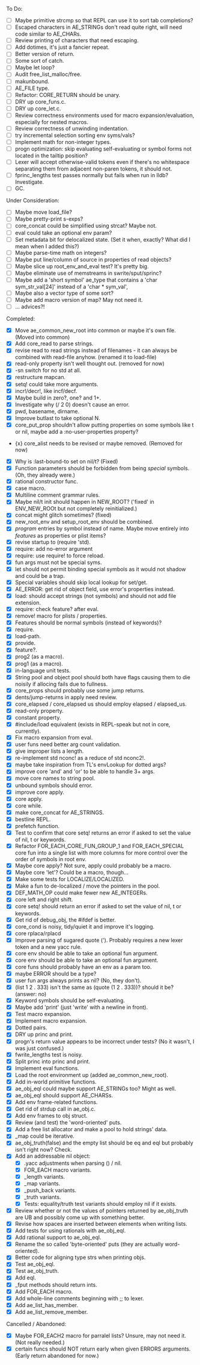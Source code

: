 To Do:
- [ ] Maybe primitive strcmp so that REPL can use it to sort tab completions?
- [ ] Escaped characters in AE_STRINGs don't read quite right, will need code similar to AE_CHARs.
- [ ] Review printing of characters that need escaping.
- [ ] Add dotimes, it's just a fancier repeat.
- [ ] Better version of return.
- [ ] Some sort of catch.
- [ ] Maybe let loop?
- [ ] Audit free_list_malloc/free.
- [ ] makunbound.
- [ ] AE_FILE type.
- [ ] Refactor: CORE_RETURN should be unary.
- [ ] DRY up core_funs.c.
- [ ] DRY up core_let.c.
- [ ] Review correctness environments used for macro expansion/evaluation, especially for nested macros.
- [ ] Review correctness of unwinding indentation.
- [ ] try incremental selection sorting env syms/vals?
- [ ] Implement math for non-integer types.
- [ ] progn optimization: skip evaluating self-evaluating or symbol forms not located in the tailtip position?
- [ ] Lexer will accept otherwise-valid tokens even if there's no whitespace separating them from adjacent non-paren tokens, it should not.
- [ ] fprinc_lengths test passes normally but fails when run in lldb? Investigate.
- [ ] GC.

Under Consideration:
- [ ] Maybe move load_file?
- [ ] Maybe pretty-print s-exps?
- [ ] core_concat could be simplified using strcat? Maybe not.
- [ ] eval could take an optional env param?
- [ ] Set metadata bit for delocalized state. (Set it when, exactly? What did I mean when I added this?)
- [ ] Maybe parse-time math on integers?
- [ ] Maybe put line/column of source in properties of read objects?
- [ ] Maybe slice up root_env_and_eval test? It's pretty big.
- [ ] Maybe eliminate use of memstreams in swrite/sput/sprinc?
- [ ] Maybe add a 'short symbol' ae_type that contains a 'char sym_str_val[24]' instead of a 'char * sym_val',
- [ ] Maybe also a vector type of some sort?
- [ ] Maybe add macro version of map? May not need it.
- [ ] ... advices?!

Completed:
- [x] Move ae_common_new_root into common or maybe it's own file. (Moved into common)
- [x] Add core_read to parse strings.
- [x] revise read to read strings instead of filenames - it can always be combined with read-file anyhow. (renamed it to load-file)
- [x] read-only property isn't well thought out. (removed for now)
- [x] -sn switch for no std at all.
- [x] restructure mapcan.
- [x] setq! could take more arguments. 
- [x] incr!/decr!, like incf/decf.
- [x] Maybe build in zero?, one? and 1+.
- [x] Investigate why (/ 2 0) doesn't cause an error.
- [x] pwd, basename, dirname.
- [x] Improve butlast to take optional N.
- [x] core_put_prop shouldn't allow putting properties on some symbols like t or nil, maybe add a :no-user-properties property?
- {x} core_alist needs to be revised or maybe removed. (Removed for now)
- [x] Why is :last-bound-to set on nil/t? (Fixed)
- [x] Function parameters should be forbidden from being *special* symbols. (Oh, they already were.)
- [x] rational constructor func.
- [x] case macro.
- [x] Multiline comment grammar rules.
- [x] Maybe nil/t init should happen in NEW_ROOT? ('fixed' in ENV_NEW_ROOt but not completely reinitialized.)
- [x] concat might glitch sometimes? (fixed)
- [x] new_root_env and setup_root_env should be combined.
- [x] *program* entries by symbol instead of name. Maybe move entirely into *features* as properties or plist items?
- [x] revise startup to (require 'std).
- [x] require: add no-error argument
- [x] require: use require! to force reload.
- [x] fun args must not be special syms.
- [x] let should not permit binding special symbols as it would not shadow and could be a trap.
- [x] Special variables should skip local lookup for set/get.
- [x] AE_ERROR: get rid of object field, use error's properties instead.
- [x] load: should accept strings (not symbols) and should not add file extension.
- [x] require: check feature? after eval.
- [x] remove! macro for plists / properties.
- [x] Features should be normal symbols (instead of keywords)?
- [x] require.
- [x] load-path.
- [x] provide.
- [x] feature?.
- [x] prog2 (as a macro).
- [x] prog1 (as a macro).
- [x] in-language unit tests.
- [x] String pool and object pool should both have flags causing them to die noisily if allocing fails due to fullness.
- [x] core_props should probably use some jump returns.
- [x] dents/jump-returns in apply need review.
- [x] core_elapsed / core_elapsed us should employ elapsed / elapsed_us.
- [x] read-only property.
- [x] constant property.
- [x] #include/load equivalent (exists in REPL-speak but not in core, currently).
- [x] Fix macro expansion from eval.
- [x] user funs need better arg count validation.
- [x] give improper lists a length.
- [x] re-implement std nconc! as a reduce of std nconc2!.
- [x] maybe take inspiration from TL's envLookup for dotted args?
- [x] improve core 'and' and 'or' to be able to handle 3+ args.
- [x] move core names to string pool.
- [x] unbound symbols should error.
- [x] improve core apply.
- [x] core apply.
- [x] core while.
- [x] make core_concat for AE_STRINGS.
- [x] bestline REPL.
- [x] prefetch function.
- [x] Test to confirm that core setq! returns an error if asked to set the value of nil, t or keywords.
- [x] Refactor FOR_EACH_CORE_FUN_GROUP_1 and FOR_EACH_SPECIAL core fun into a single list with more columns for more control over the order of symbols in root env.
- [x] Maybe core apply? Not sure, apply could probably be a macro.
- [x] Maybe core 'let'? Could be a macro, though...
- [x] Make some tests for LOCALIZE/LOCALIZED.
- [x] Make a fun to de-localized / move the pointers in the pool.
- [x] DEF_MATH_OP could make fewer new AE_INTEGERs.
- [x] core left and right shift.
- [x] core setq! should return an error if asked to set the value of nil, t or keywords.
- [x] Get rid of debug_obj, the #ifdef is better.
- [x] core_cond is noisy, tidy/quiet it and improve it's logging.
- [x] core rplaca/rplacd
- [x] Improve parsing of sugared quote ('). Probably requires a new lexer token and a new yacc rule.
- [x] core env should be able to take an optional fun argument.
- [x] core env should be able to take an optional fun argument.
- [x] core funs should probably have an env as a param too.
- [x] maybe ERROR should be a type?
- [x] user fun args always prints as nil? (No, they don't).
- [x] (list 1 2 . 333) isn't the same as (quote (1 2 . 333))? should it be? (answer: no)
- [x] Keyword symbols should be self-evaluating.
- [x] Maybe add 'print' (just 'write' with a newline in front).
- [x] Test macro expansion.
- [x] Implement macro expansion.
- [x] Dotted pairs. 
- [x] DRY up princ and print.
- [x] progn's return value appears to be incorrect under tests? (No it wasn't, I was just confused.)
- [x] fwrite_lengths test is noisy.
- [x] Split princ into princ and print.
- [x] Implement eval functions.
- [x] Load the root environment up (added ae_common_new_root).
- [x] Add in-world primitive functions.
- [x] ae_obj_eql could maybe support AE_STRINGs too? Might as well.
- [x] ae_obj_eql should support AE_CHARSs.
- [x] Add env frame-related functions.
- [x] Get rid of strdup call in ae_obj.c.
- [x] Add env frames to obj struct.
- [x] Review (and test) the 'word-oriented' puts.
- [x] Add a free list allocator and make a pool to hold strings' data.
- [x] _map could be iterative.
- [x] ae_obj_truth(false) and the empty list should be eq and eql but probably isn't right now? Check.
- [X] Add an addressable nil object:
    - [x] .yacc adjustments when parsing () / nil.
    - [x] FOR_EACH macro variants.
    - [x] _length variants.
    - [x] _map variants.
    - [x] _push_back variants.
    - [x] _truth variants.
    - [x] Tests: equality/truth test variants should employ nil if it exists.
- [x] Review whether or not the values of pointers returned by ae_obj_truth are UB and possibly come up with something better.
- [x] Revise how spaces are inserted between elements when writing lists.
- [x] Add tests for using rationals with ae_obj_eql.
- [x] Add rational support to ae_obj_eql.
- [x] Rename the so called 'byte-oriented' puts (they are actually word-oriented).
- [x] Better code for aligning type strs when printing objs.
- [x] Test ae_obj_eql.
- [x] Test ae_obj_truth.
- [x] Add eql.
- [x] _fput methods should return ints.
- [x] Add FOR_EACH macro.
- [x] Add whole-line comments beginning with ;; to lexer.
- [x] Add ae_list_has_member.
- [x] Add ae_list_remove_member.

Cancelled / Abandoned:
- [x] Maybe FOR_EACH2 macro for parralel lists? Unsure, may not need it. (Not really needed.)
- [x] certain funcs should NOT return early when given ERRORS arguments. (Early return abandoned for now.)
